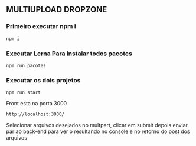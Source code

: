 ## MULTIUPLOAD DROPZONE

### Primeiro executar npm i 
    npm i

### Executar Lerna Para instalar todos pacotes
    npm run pacotes

### Executar os dois projetos
    npm run start


Front esta na porta 3000

    http://localhost:3000/


Selecionar arquivos desejados no multpart, clicar em submit depois enviar par ao back-end para ver o resultando no console e no retorno do post dos arquivos
